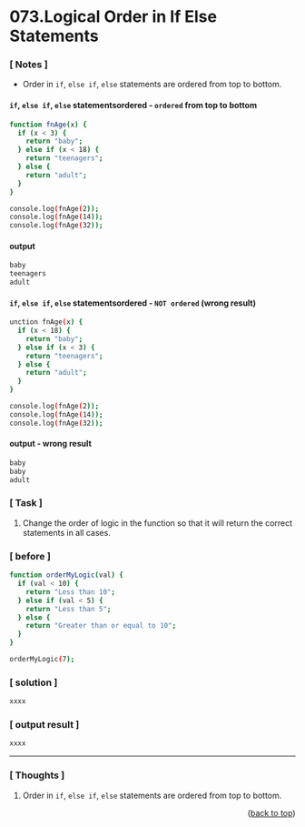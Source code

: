 <a name="topage"></a>

# 073.Logical Order in If Else Statements

### [ Notes ]
  * Order in `if`, `else if`, `else` statements are ordered from top to bottom.

#### `if`, `else if`, `else` statementsordered - `ordered` from top to bottom

```sh
function fnAge(x) {
  if (x < 3) {
    return "baby";
  } else if (x < 18) {
    return "teenagers";
  } else {
    return "adult";
  }
}

console.log(fnAge(2));
console.log(fnAge(14));
console.log(fnAge(32));
```

#### output
```sh
baby
teenagers
adult
```

#### `if`, `else if`, `else` statementsordered - `NOT ordered` (wrong result)

```sh
unction fnAge(x) {
  if (x < 18) {
    return "baby";
  } else if (x < 3) {
    return "teenagers";
  } else {
    return "adult";
  }
}

console.log(fnAge(2));
console.log(fnAge(14));
console.log(fnAge(32));
```

#### output - wrong result
```sh
baby
baby
adult
```

### [ Task ]
  1. Change the order of logic in the function so that it will return the correct statements in all cases.

### [ before ]

```sh
function orderMyLogic(val) {
  if (val < 10) {
    return "Less than 10";
  } else if (val < 5) {
    return "Less than 5";
  } else {
    return "Greater than or equal to 10";
  }
}

orderMyLogic(7);
```

### [ solution ]

```sh
xxxx
```

### [ output result ]

```sh
xxxx
```

-----

### [ Thoughts ]

  1. Order in `if`, `else if`, `else` statements are ordered from top to bottom.
  

<p align="right">(<a href="#topage">back to top</a>)</p>
<br/>
<br/>
